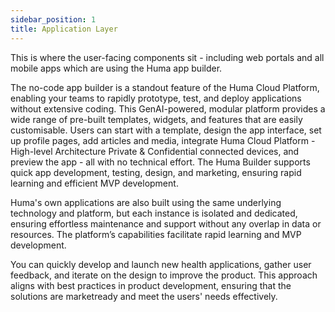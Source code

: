 ```yaml
---
sidebar_position: 1
title: Application Layer 
---
```


This is where the user-facing components sit - including web portals and all mobile apps which are using the Huma app builder. 

The no-code app builder is a standout feature of the Huma Cloud Platform, enabling your teams to rapidly prototype, test, and deploy applications without extensive coding. This GenAI-powered, modular platform provides a wide range of pre-built templates, widgets, and features that are easily customisable. Users can start with a template, design the app interface, set up profile pages, add articles and media, integrate Huma Cloud Platform - High-level Architecture Private & Confidential connected devices, and preview the app - all with no technical effort. The Huma Builder supports quick app development, testing, design, and marketing, ensuring rapid learning and efficient MVP development. 

Huma's own applications are also built using the same underlying technology and platform, but each instance is isolated and dedicated, ensuring effortless maintenance and support without any overlap in data or resources. The platform’s capabilities facilitate rapid learning and MVP development. 

You can quickly develop and launch new health applications, gather user feedback, and iterate on the design to improve the product. This approach aligns with best practices in product development, ensuring that the solutions are marketready and meet the users' needs effectively. 